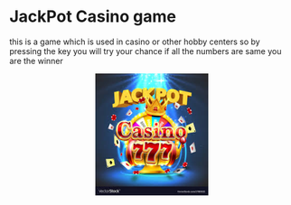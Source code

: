 # JackPot Casino game
<p stle="text-align:center">this is a game which is used in casino or other hobby centers so by pressing the key you will try your chance if all the numbers are same you are the winner<p>
<img src="download.jpg" alt="jack pot img" width="200px" height="auto" style="display:block;margin:auto">
